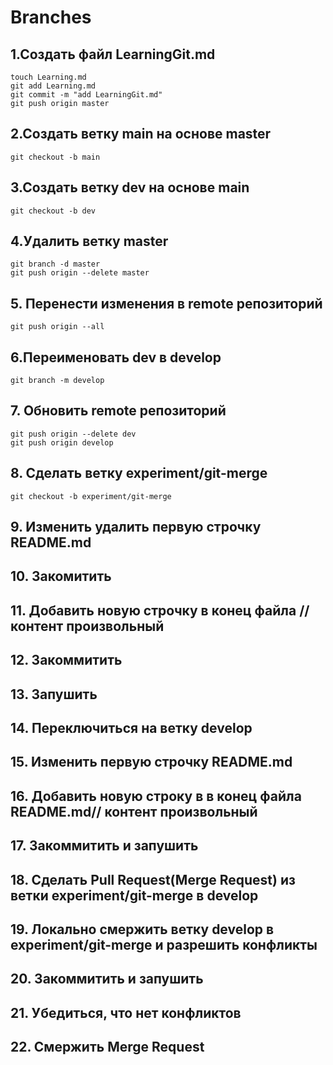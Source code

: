 # Branches

## 1.Создать файл LearningGit.md

```
touch Learning.md
git add Learning.md
git commit -m "add LearningGit.md"
git push origin master
```

## 2.Создать ветку main на основе master

```
git checkout -b main
```

## 3.Создать ветку dev на основе main

```
git checkout -b dev
```

## 4.Удалить ветку master

```
git branch -d master
git push origin --delete master
```

## 5. Перенести изменения в remote репозиторий

```
git push origin --all
```

## 6.Переименовать dev в develop

```
git branch -m develop
```

## 7. Обновить remote репозиторий

```
git push origin --delete dev
git push origin develop
```

## 8. Сделать ветку experiment/git-merge

```
git checkout -b experiment/git-merge
```

## 9. Изменить удалить первую строчку README.md

## 10. Закомитить

## 11. Добавить новую строчку в конец файла // контент произвольный

## 12. Закоммитить

## 13. Запушить

## 14. Переключиться на ветку develop

## 15. Изменить первую строчку README.md

## 16. Добавить новую строку в в конец файла README.md// контент произвольный

## 17. Закоммитить и запушить

## 18. Сделать Pull Request(Merge Request) из ветки experiment/git-merge в develop

## 19. Локально смержить ветку develop в experiment/git-merge и разрешить конфликты

## 20. Закоммитить и запушить

## 21. Убедиться, что нет конфликтов

## 22. Смержить Merge Request
